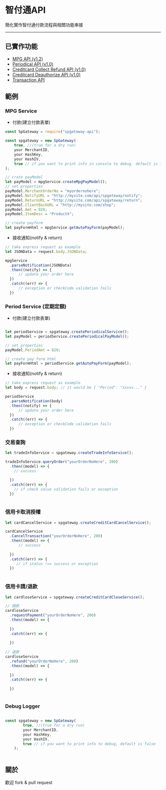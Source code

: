 # 智付通API

  簡化實作智付通付款流程與相關功能串接

---

## 已實作功能

  * [MPG API (v1.2)](https://www.spgateway.com/dw_files/info_api/spgateway_gateway_MPGapi_V1_0_3.pdf)
  * [Periodical API (v1.0)](https://www.spgateway.com/dw_files/info_api/spgateway_gateway_periodical_api_V1_0_6.pdf)
  * [Creditcard Collect Refund API (v1.0)](https://www.spgateway.com/dw_files/info_api/gateway_creditcard_collect_refund_api_V1_0_0.pdf)
  * [Creditcard Deauthorize API (v1.0)](https://www.spgateway.com/dw_files/info_api/gateway_creditcard_deauthorize_api_V1_0_0.pdf)
  * [Transaction API](https://www.spgateway.com/dw_files/info_api/spgateway_gateway_Transaction_api_V1_0_1.pdf)
  
## 範例

### MPG Service

  * 付款(建立付款表單)
  
```javascript
const SpGateway = require("spgateway-api");

const spgateway = new SpGateway(
    true, //(true for a dry run)
    your MerchantID,
    your HashKey,
    your HashIV,
    true // if you want to print info in console to debug. default is false
);

// crate payModel
let payModel = mpgService.createMpgPayModel();
// set properties
payModel.MerchantOrderNo = "myordernohere";
payModel.NotifyURL = "http://mysite.com/api/spgateway/notify";
payModel.ReturnURL = "http://mysite.com/api/spgateway/return";
payModel.ClientBackURL = "http://mysite.com/shop";
payModel.Amt = 928;
payModel.ItemDesc = "ProductX";

// create payform
let payFormHtml = mpgService.getAutoPayForm(payModel);

``` 
        
  * 接收通知(notify & return)
  
```javascript
// take express request as example
let JSONData = request.body.JSONData;

mpgService
  .parseNotification(JSONData)
  .then((notify) => {
      // update your order here
  })
  .catch((err) => {
      // exception or checkCode validation fails
  })
```   

### Period Service (定期定額)

 * 付款(建立付款表單)
 
```javascript

let periodService = spgateway.createPeriodicalService();
let payModel = periodService.createPeriodicalPayModel();

// set properties
payModel.PeriodAmt = 829;

// create pay form html
let payFormHtml = periodService.getAutoPayForm(payModel);


```

  * 接收通知(notify & return)
  
```javascript
// take express request as example
let body = request.body; // it would be { "Period": "xxxxx..." }

periodService
  .parseNotification(body)
  .then((notify) => {
      // update your order here
  })
  .catch((err) => {
      // exception or checkCode validation fails
  })
```   

### 交易查詢

```javascript
let tradeInfoService = spgateway.createTradeInfoService();

tradeInfoService.queryOrder("yourOrderNoHere", 200)
  .then((model) => {
    // success

  })
  .catch((err) => {
    // if check value validation fails or exception
  })
  
```   

### 信用卡取消授權

```javascript
let cardCancelService = spgateway.createCreditCardCancelService();

cardCancelService
  .CancelTransaction("yourOrderNoHere", 200)
  .then((model) => {
      // success
      
  })
  .catch((err) => {
     // if status !== success or exception
  })
  
```

### 信用卡請/退款

```javascript
let cardloseService = spgateway.createCreditCardCloseService();

// 請款
cardloseService
  .requestPayment("yourOrderNoHere", 200)
  .then((model) => {
    
  })
  .catch((err) => {
    
  })
  
// 退款
cardloseService
  .refund("yourOrderNoHere", 200)
  .then((model) => {
    
  })
  .catch((err) => {
    
  })
  
```


### Debug Logger

```javascript

const spgateway = new SpGateway(
        true, //(true for a dry run)
        your MerchantID,
        your HashKey,
        your HashIV,
        true // if you want to print info to debug, default is false
    );
        
```        
        

## 關於
  
  歡迎 fork & pull request    
